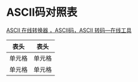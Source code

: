 # ASCII码对照表
[ASCII 在线转换器 ，ASCII码，ASCII 转码—在线工具](https://www.sojson.com/ascii.html)

|  表头   | 表头  |
|  ----  | ----  |
| 单元格  | 单元格 |
| 单元格  | 单元格 |
